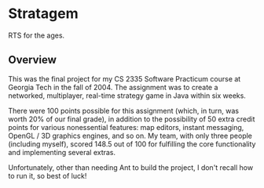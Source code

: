 # Stratagem

RTS for the ages.

## Overview

This was the final project for my CS 2335 Software Practicum course at Georgia Tech in the fall of 2004. The assignment was to create a networked, multiplayer, real-time strategy game in Java within six weeks. 

There were 100 points possible for this assignment (which, in turn, was worth 20% of our final grade), in addition to the possibility of 50 extra credit points for various nonessential features: map editors, instant messaging, OpenGL / 3D graphics engines, and so on. My team, with only three people (including myself), scored 148.5 out of 100 for fulfilling the core functionality and implementing several extras.

Unfortunately, other than needing Ant to build the project, I don't recall how to run it, so best of luck!
